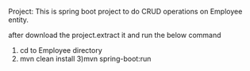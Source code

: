 Project:
  This is spring boot project to do CRUD operations on Employee entity.
  
  after download the project.extract it and run the below command 
  
 1) cd to Employee directory
 2) mvn clean install
 3)mvn spring-boot:run
  
